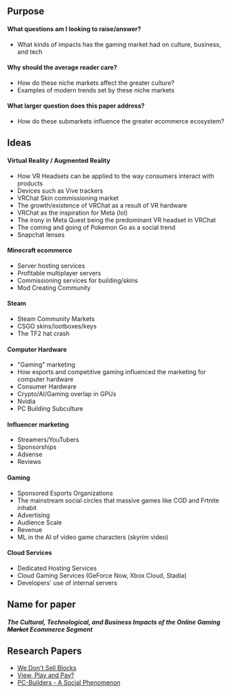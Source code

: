 ## Purpose
#### What questions am I looking to raise/answer?
- What kinds of impacts has the gaming market had on culture, business, and tech
#### Why should the average reader care?
- How do these niche markets affect the greater culture?
- Examples of modern trends set by these niche markets
#### What larger question does this paper address?
- How do these submarkets influence the greater ecommerce ecosystem?
## Ideas
#### Virtual Reality / Augmented Reality
- How VR Headsets can be applied to the way consumers interact with products
- Devices such as Vive trackers
- VRChat Skin commissioning market
- The growth/existence of VRChat as a result of VR hardware
- VRChat as the inspiration for Meta (lol)
- The irony in Meta Quest being the predominant VR headset in VRChat
- The coming and going of Pokemon Go as a social trend
- Snapchat lenses
#### Minecraft ecommerce
- Server hosting services
- Profitable multiplayer servers
- Commissioning services for building/skins
- Mod Creating Community
#### Steam
- Steam Community Markets
- CSGO skins/lootboxes/keys
- The TF2 hat crash
#### Computer Hardware
- "Gaming" marketing
- How esports and competitive gaming influenced the marketing for computer hardware
- Consumer Hardware
- Crypto/AI/Gaming overlap in GPUs
- Nvidia
- PC Building Subculture
#### Influencer marketing
- Streamers/YouTubers
- Sponsorships
- Adsense
- Reviews
#### Gaming
- Sponsored Esports Organizations
- The mainstream social circles that massive games like COD and Frtnite inhabit
- Advertising
- Audience Scale
- Revenue
- ML in the AI of video game characters (skyrim video)
#### Cloud Services
- Dedicated Hosting Services
- Cloud Gaming Services (GeForce Now, Xbox Cloud, Stadia)
- Developers' use of internal servers
## Name for paper
##### The Cultural, Technological, and Business Impacts of the Online Gaming ~~Market~~ Ecommerce Segment

## Research Papers
- [We Don't Sell Blocks](https://www.academia.edu/102217560/We_Dont_Sell_Blocks_Exploring_Minecrafts_Commissioning_Market?uc-sb-sw=12054336)
- [View, Play and Pay?](https://www.researchgate.net/publication/338571390_View_Play_and_Pay_-_The_Relationship_between_Consumption_of_Gaming_Video_Content_and_Video_Game_Playing_and_Buying)
- [PC-Builders - A Social Phenomenon](https://www.academia.edu/83256812/PC_builders_a_social_phenomenon_of_technologically_oriented_subculture_during_COVID_19_pandemic_in_XXI_c)